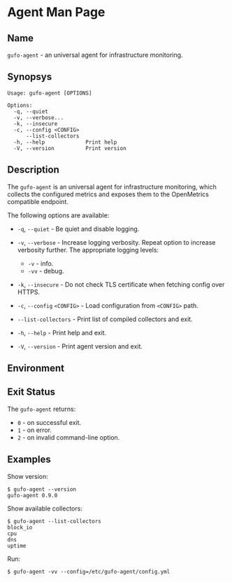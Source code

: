 # Agent Man Page

## Name

`gufo-agent` - an universal agent for infrastructure monitoring.


## Synopsys

```
Usage: gufo-agent [OPTIONS]

Options:
  -q, --quiet            
  -v, --verbose...       
  -k, --insecure         
  -c, --config <CONFIG>  
      --list-collectors  
  -h, --help             Print help
  -V, --version          Print version
```

## Description

The `gufo-agent` is an universal agent for infrastructure monitoring, which
collects the configured metrics and exposes them to the OpenMetrics compatible
endpoint.

The following options are available:

* `-q`, `--quiet` - Be quiet and disable logging.
* `-v`, `--verbose` - Increase logging verbosity. Repeat option to increase verbosity further.
  The appropriate logging levels:

    * `-v` - info.
    * `-vv` - debug.

* `-k`, `--insecure` - Do not check TLS certificate when fetching config over HTTPS.
* `-c`, `--config` `<CONFIG>` - Load configuration from `<CONFIG>` path.
* `--list-collectors` - Print list of compiled collectors and exit.
* `-h`, `--help` - Print help and exit.
* `-V`, `--version` - Print agent version and exit.

## Environment

## Exit Status

The `gufo-agent` returns:

* `0` - on successful exit.
* `1` - on error.
* `2` - on invalid command-line option.

## Examples

Show version:

```
$ gufo-agent --version
gufo-agent 0.9.0
```

Show available collectors:

```
$ gufo-agent --list-collectors
block_io
cpu
dns
uptime
```

Run:

```
$ gufo-agent -vv --config=/etc/gufo-agent/config.yml
```
